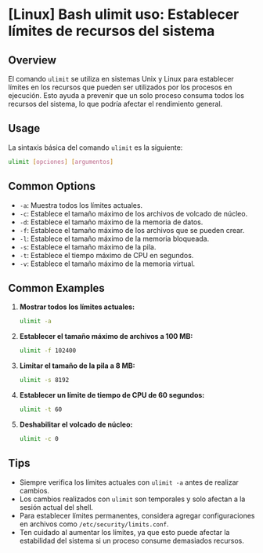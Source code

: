 # [Linux] Bash ulimit uso: Establecer límites de recursos del sistema

## Overview
El comando `ulimit` se utiliza en sistemas Unix y Linux para establecer límites en los recursos que pueden ser utilizados por los procesos en ejecución. Esto ayuda a prevenir que un solo proceso consuma todos los recursos del sistema, lo que podría afectar el rendimiento general.

## Usage
La sintaxis básica del comando `ulimit` es la siguiente:

```bash
ulimit [opciones] [argumentos]
```

## Common Options
- `-a`: Muestra todos los límites actuales.
- `-c`: Establece el tamaño máximo de los archivos de volcado de núcleo.
- `-d`: Establece el tamaño máximo de la memoria de datos.
- `-f`: Establece el tamaño máximo de los archivos que se pueden crear.
- `-l`: Establece el tamaño máximo de la memoria bloqueada.
- `-s`: Establece el tamaño máximo de la pila.
- `-t`: Establece el tiempo máximo de CPU en segundos.
- `-v`: Establece el tamaño máximo de la memoria virtual.

## Common Examples

1. **Mostrar todos los límites actuales:**

   ```bash
   ulimit -a
   ```

2. **Establecer el tamaño máximo de archivos a 100 MB:**

   ```bash
   ulimit -f 102400
   ```

3. **Limitar el tamaño de la pila a 8 MB:**

   ```bash
   ulimit -s 8192
   ```

4. **Establecer un límite de tiempo de CPU de 60 segundos:**

   ```bash
   ulimit -t 60
   ```

5. **Deshabilitar el volcado de núcleo:**

   ```bash
   ulimit -c 0
   ```

## Tips
- Siempre verifica los límites actuales con `ulimit -a` antes de realizar cambios.
- Los cambios realizados con `ulimit` son temporales y solo afectan a la sesión actual del shell.
- Para establecer límites permanentes, considera agregar configuraciones en archivos como `/etc/security/limits.conf`.
- Ten cuidado al aumentar los límites, ya que esto puede afectar la estabilidad del sistema si un proceso consume demasiados recursos.
